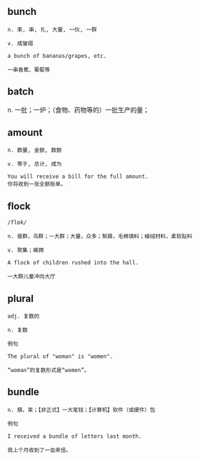 ## bunch
```
n. 束, 串, 扎, 大量, 一伙, 一群

v. 成皱褶

a bunch of bananas/grapes, etc.

一串香蕉、葡萄等
```

## batch
n. 一批；一炉；（食物、药物等的）一批生产的量；

## amount
```
n. 数量, 金额, 数额

v. 等于, 总计, 成为

You will receive a bill for the full amount.
你将收到一张全额账单。
```

## flock
```
/flɒk/

n. 兽群，鸟群；一大群；大量，众多；絮屑，毛棉填料；植绒材料，柔软贴料

v. 聚集；蜂拥

A flock of children rushed into the hall.

一大群儿童冲向大厅
```
## plural
```
adj. 复数的

n. 复数

例句

The plural of "woman" is "women".

“woman”的复数形式是“women”。
```
## bundle
```
n. 捆，束；【非正式】一大笔钱；【计算机】软件（或硬件）包

例句

I received a bundle of letters last month.

我上个月收到了一沓来信。
```